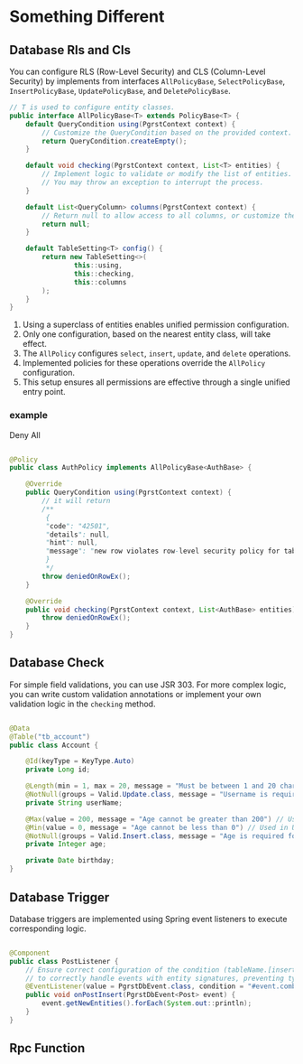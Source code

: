 # Something Different

## Database Rls and Cls

You can configure RLS (Row-Level Security) and CLS (Column-Level Security) by implements from interfaces
`AllPolicyBase`, `SelectPolicyBase`, `InsertPolicyBase`, `UpdatePolicyBase`, and `DeletePolicyBase`.

```java
// T is used to configure entity classes.
public interface AllPolicyBase<T> extends PolicyBase<T> {
    default QueryCondition using(PgrstContext context) {
        // Customize the QueryCondition based on the provided context.
        return QueryCondition.createEmpty();
    }

    default void checking(PgrstContext context, List<T> entities) {
        // Implement logic to validate or modify the list of entities.
        // You may throw an exception to interrupt the process.
    }

    default List<QueryColumn> columns(PgrstContext context) {
        // Return null to allow access to all columns, or customize the list of columns based on the context.
        return null;
    }

    default TableSetting<T> config() {
        return new TableSetting<>(
                this::using,
                this::checking,
                this::columns
        );
    }
}
```

1. Using a superclass of entities enables unified permission configuration.
2. Only one configuration, based on the nearest entity class, will take effect.
3. The `AllPolicy` configures `select`, `insert`, `update`, and `delete` operations.
4. Implemented policies for these operations override the `AllPolicy` configuration.
5. This setup ensures all permissions are effective through a single unified entry point.

### example

Deny All

```java

@Policy
public class AuthPolicy implements AllPolicyBase<AuthBase> {

    @Override
    public QueryCondition using(PgrstContext context) {
        // it will return 
        /**
         {
         "code": "42501",
         "details": null,
         "hint": null,
         "message": "new row violates row-level security policy for table \"post\""
         }
         */
        throw deniedOnRowEx();
    }

    @Override
    public void checking(PgrstContext context, List<AuthBase> entities) {
        throw deniedOnRowEx();
    }
}

```

## Database Check

For simple field validations, you can use JSR 303. For more complex logic, you can write custom validation annotations
or implement your own validation logic in the `checking` method.

```java

@Data
@Table("tb_account")
public class Account {

    @Id(keyType = KeyType.Auto)
    private Long id;

    @Length(min = 1, max = 20, message = "Must be between 1 and 20 characters") // Used in Update and Insert
    @NotNull(groups = Valid.Update.class, message = "Username is required for update") // Used in Update
    private String userName;

    @Max(value = 200, message = "Age cannot be greater than 200") // Used in Update
    @Min(value = 0, message = "Age cannot be less than 0") // Used in Update
    @NotNull(groups = Valid.Insert.class, message = "Age is required for insert") // Used in Update
    private Integer age;

    private Date birthday;
}
```

## Database Trigger

Database triggers are implemented using Spring event listeners to execute corresponding logic.

```java

@Component
public class PostListener {
    // Ensure correct configuration of the condition (tableName.[insert|update|delete].[before|after])
    // to correctly handle events with entity signatures, preventing type conversion errors.
    @EventListener(value = PgrstDbEvent.class, condition = "#event.combine == 'post.insert.before'")
    public void onPostInsert(PgrstDbEvent<Post> event) {
        event.getNewEntities().forEach(System.out::println);
    }
}
```

## Rpc Function

```java

```
